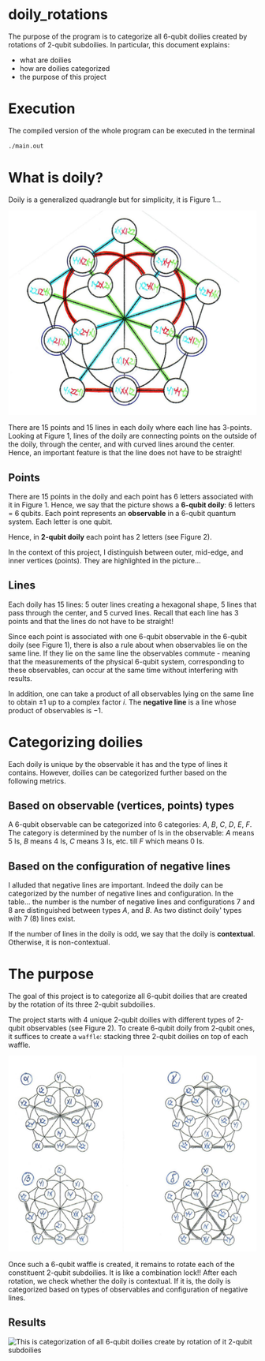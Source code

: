 # doily_rotations
The purpose of the program is to categorize all 6-qubit doilies created by rotations of 2-qubit subdoilies. In particular, this document explains:
- what are doilies
- how are doilies categorized
- the purpose of this project
# Execution
The compiled version of the whole program can be executed in the terminal
```bash
./main.out
```
# What is doily?
Doily is a generalized quadrangle but for simplicity, it is Figure 1...

![Figure 1: 6-qubit doily](https://github.com/LexXxik/doily_rotations/blob/main/images/2_6_qubit_waffle.png)

There are 15 points and 15 lines in each doily where each line has 3-points. Looking at Figure 1, lines of the doily are connecting points on the outside of the doily, through the center, and with curved lines around the center. Hence, an important feature is that the line does not have to be straight!
## Points
There are 15 points in the doily and each point has 6 letters associated with it in Figure 1. Hence, we say that the picture shows a **6-qubit doily**: 6 letters = 6 qubits. Each point represents an **observable** in a 6-qubit quantum system. Each letter is one qubit.

Hence, in **2-qubit doily** each point has 2 letters (see Figure 2).

In the context of this project, I distinguish between outer, mid-edge, and inner vertices (points). They are highlighted in the picture...

## Lines
Each doily has 15 lines: 5 outer lines creating a hexagonal shape, 5 lines that pass through the center, and 5 curved lines. Recall that each line has 3 points and that the lines do not have to be straight!

Since each point is associated with one 6-qubit observable in the 6-qubit doily (see Figure 1), there is also a rule about when observables lie on the same line. If they lie on the same line the observables commute - meaning that the measurements of the physical 6-qubit system, corresponding to these observables, can occur at the same time without interfering with results.

In addition, one can take a product of all observables lying on the same line to obtain $\pm 1$ up to a complex factor $i$. The **negative line** is a line whose product of observables is $-1$.

# Categorizing doilies
Each doily is unique by the observable it has and the type of lines it contains. However, doilies can be categorized further based on the following metrics.

## Based on observable (vertices, points) types
A 6-qubit observable can be categorized into 6 categories: $A$, $B$, $C$, $D$, $E$, $F$. The category is determined by the number of Is in the observable: $A$ means 5 Is, $B$ means 4 Is, $C$ means 3 Is, etc. till $F$ which means 0 Is. 

## Based on the configuration of negative lines
I alluded that negative lines are important. Indeed the doily can be categorized by the number of negative lines and configuration. In the table... the number is the number of negative lines and configurations $7$ and $8$ are distinguished between types $A$, and $B$. As two distinct doily' types with $7$ ($8$) lines exist.

If the number of lines in the doily is odd, we say that the doily is **contextual**. Otherwise, it is non-contextual.

# The purpose
The goal of this project is to categorize all 6-qubit doilies that are created by the rotation of its three 2-qubit subdoilies. 

The project starts with 4 unique 2-qubit doilies with different types of 2-qubit observables (see Figure 2). To create 6-qubit doily from 2-qubit ones, it suffices to create a ``waffle``: stacking three 2-qubit doilies on top of each waffle.

![Figure 1: 6-qubit doily](https://github.com/LexXxik/doily_rotations/blob/main/images/2_qubit_doilies.png)

Once such a 6-qubit waffle is created, it remains to rotate each of the constituent 2-qubit subdoilies. It is like a combination lock!! After each rotation, we check whether the doily is contextual. If it is, the doily is categorized based on types of observables and configuration of negative lines. 

## Results
![This is categorization of all 6-qubit doilies create by rotation of it 2-qubit subdoilies](https://media.licdn.com/dms/image/v2/C4E22AQHVMPBCVl010g/feedshare-shrink_800/feedshare-shrink_800/0/1663784566926?e=1734566400&v=beta&t=FaM8JfRvTA5GLM5J1g7vgds6joq8f4KJtMtnX8XPdJI)
